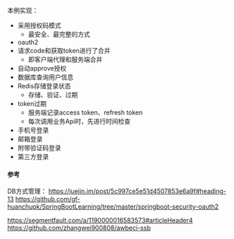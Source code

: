 

本例实现：

- 采用授权码模式
  - 最安全、最完整的方式
- oauth2
- 请求code和获取token进行了合并
  - 即客户端代理和服务端合并
- 自动approve授权
- 数据库查询用户信息
- Redis存储登录状态
  - 存储、验证、过期
- token过期
  - 服务端记录access token、refresh token
  - 每次调用业务Api时，先进行时间检查
- 手机号登录
- 邮箱登录
- 附带验证码登录
- 第三方登录

#### 参考
DB方式管理：
https://juejin.im/post/5c997ce5e51d4507853e6a9f#heading-13 
https://github.com/gf-huanchupk/SpringBootLearning/tree/master/springboot-security-oauth2

https://segmentfault.com/a/1190000016583573#articleHeader4
https://github.com/zhangwei900808/awbeci-ssb
	

